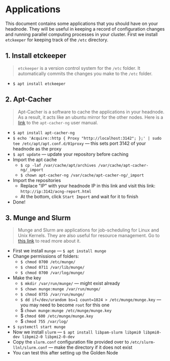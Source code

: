 # Applications

This document contains some applications that you should have on your headnode.
They will be useful in keeping a record of configuration changes and running parallel computing processes in your cluster.
First we install `etckeeper` for keeping track of the `/etc` directory.

## 1. Install etckeeper

> `etckeeper` is a version control system for the `/etc` folder.
> It automatically commits the changes you make to the `/etc` folder.

* `$ apt install etckeeper`

## 2. Apt-Cacher

> Apt-Cacher is a software to cache the applications in your headnode.
> As a result, it acts like an ubuntu mirror for the other nodes.
> Here is a [link](https://www.unix-ag.uni-kl.de/~bloch/acng/html/index.html) to the `apt-cacher-ng` user manual.

* `$ apt install apt-cacher-ng`
* `$ echo 'Acquire::http { Proxy "http://localhost:3142"; };' | sudo tee /etc/apt/apt.conf.d/01proxy` &mdash; this sets port 3142 of your headnode as the proxy
* `$ apt update` &mdash; update your repository before caching
* Import the apt cache
  * `$ cp -laf /var/cache/apt/archives /var/cache/apt-cacher-ng/_import`
  * `$ chown apt-cacher-ng /var/cache/apt-cacher-ng/_import`
* Import the repositories
  * Replace "IP" with your headnode IP in this link and visit this link: `http://ip:3142/acng-report.html`
  * At the bottom, click `Start Import` and wait for it to finish
* Done!

## 3. Munge and Slurm

> Munge and Slurm are applications for job-scheduling for Linux and Unix Kernels. They are also useful for resource management. Go to [this link](https://kb.iu.edu/d/bdah) to read more about it.

* First we install `munge` &mdash; `$ apt install munge`
* Change permissions of folders:
  * `$ chmod 0700 /etc/munge/`
  * `$ chmod 0711 /var/lib/munge/`
  * `$ chmod 0700 /var/log/munge/`
* Make the key
  * `$ mkdir /var/run/munge/` &mdash; might exist already
  * `$ chown munge:munge /var/run/munge/`
  * `$ chmod 0755 /var/run/munge/`
  * `$ dd if=/dev/urandom bs=1 count=1024 > /etc/munge/munge.key` &mdash; you may need to become `root` for this one
  * $ `chown munge:munge /etc/munge/munge.key`
  * $ `chmod 600 /etc/munge/munge.key`
  * $ `chmod 755 /var/log/`
* `$ systemctl start munge`
* Now we install `slurm` &mdash; `$ apt install libpam-slurm libpmi0 libpmi0-dev libpmi2-0 libpmi2-0-dev`
* Copy the `slurm.conf` configuration file provided over to `/etc/slurm-llnl/slurm.conf` &mdash; make the directory if it does not exist
* You can test this after setting up the Golden Node
